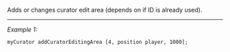 Adds or changes curator edit area (depends on if ID is already used).


---
*Example 1:*
```sqf
myCurator addCuratorEditingArea [4, position player, 1000];
```